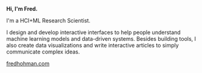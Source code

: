 **Hi, I'm Fred.**

I'm a HCI+ML Research Scientist.

I design and develop interactive interfaces to help people understand machine learning models and data-driven systems. Besides building tools, I also create data visualizations and write interactive articles to simply communicate complex ideas.

[fredhohman.com](https://fredhohman.com)
